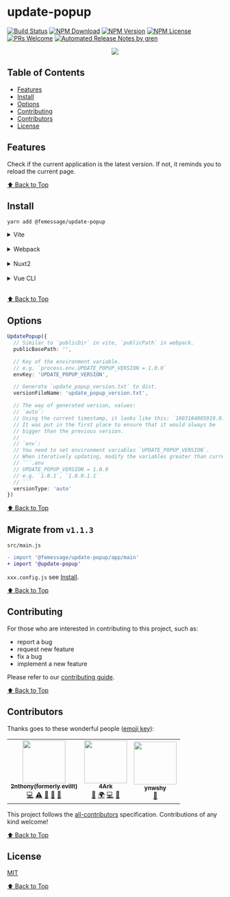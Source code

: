 # update-popup

[![Build Status](https://badgen.net/travis/FEMessage/update-popup/master)](https://travis-ci.com/FEMessage/update-popup)
[![NPM Download](https://badgen.net/npm/dm/@femessage/update-popup)](https://www.npmjs.com/package/@femessage/update-popup)
[![NPM Version](https://badge.fury.io/js/%40femessage%2Fupdate-popup.svg)](https://www.npmjs.com/package/@femessage/update-popup)
[![NPM License](https://badgen.net/npm/license/@femessage/update-popup)](https://github.com/FEMessage/update-popup/blob/master/LICENSE)
[![PRs Welcome](https://img.shields.io/badge/PRs-welcome-brightgreen.svg)](https://github.com/FEMessage/update-popup/pulls)
[![Automated Release Notes by gren](https://img.shields.io/badge/%F0%9F%A4%96-release%20notes-00B2EE.svg)](https://github-tools.github.io/github-release-notes/)

<center>

![](https://user-images.githubusercontent.com/19513289/140611646-63c88598-5186-433e-bab0-70011ac08504.gif)

</center>

## Table of Contents

- [Features](#features)
- [Install](#install)
- [Options](#options)
- [Contributing](#contributing)
- [Contributors](#contributors)
- [License](#license)

## Features

Check if the current application is the latest version. If not, it reminds you to reload the current page.

[⬆ Back to Top](#table-of-contents)

## Install

```console
yarn add @femessage/update-popup
```

<details>
<summary>Vite</summary>

```ts
// src/main.js
import '@update-popup'

// vite.config.ts
import UpdatePopup from '@femessage/update-popup/vite'

export default defineConfig({
  plugins: [
    UpdatePopup({
      /* options */
    })
  ]
})
```

</details><br/>

<details>
<summary>Webpack</summary>

```ts
// src/main.js
import '@update-popup'

// webpack.config.ts
module.exports = {
  plugins: [
    require('@femessage/update-popup/webpack')({
      /* options */
    })
  ]
}
```

</details><br/>

<details>
<summary>Nuxt2</summary>

```ts
// plugins/update-popup.js
import '@update-popup'

// nuxt.config.ts
export default {
  plugins: [
    {
      src: '~/plugins/update-popup',
      mode: 'client'
    }
  ],
  buildModules: [
    [
      '@femessage/update-popup/nuxt',
      {
        /* options */
      }
    ]
  ]
}
```

</details><br/>

<details>
<summary>Vue CLI</summary>

```ts
// src/main.js
import '@update-popup'

// vue.config.ts
module.exports = {
  configureWebpack: {
    plugins: [
      require('@femessage/update-popup/webpack')({
        /* options */
      })
    ]
  }
}
```

</details><br/>

[⬆ Back to Top](#table-of-contents)

## Options

````ts
UpdatePopup({
  // Similar to `publicDir` in vite, `publicPath` in webpack.
  publicBasePath: '',

  // Key of the environment variable.
  // e.g. `process.env.UPDATE_POPUP_VERSION = 1.0.0`
  envKey: 'UPDATE_POPUP_VERSION',

  // Generate `update_popup_version.txt` to dist.
  versionFileName: 'update_popup_version.txt',

  // The way of generated version, values:
  // `auto`:
  // Using the current timestamp, it looks like this: `1603184005919.0.0`.
  // It was put in the first place to ensure that it would always be
  // bigger than the previous version.
  //
  // `env`:
  // You need to set environment variables `UPDATE_POPUP_VERSION`.
  // When iteratively updating, modify the variables greater than current value.
  // ```.env
  // UPDATE_POPUP_VERSION = 1.0.0
  // e.g. `1.0.1`, `1.0.0.1.1`
  // ```
  versionType: 'auto'
})
````

[⬆ Back to Top](#table-of-contents)

## Migrate from `v1.1.3`

`src/main.js`

```diff
- import '@femessage/update-popup/app/main'
+ import '@update-popup'
```

`xxx.config.js` see [Install](#install).

[⬆ Back to Top](#table-of-contents)

## Contributing

For those who are interested in contributing to this project, such as:

- report a bug
- request new feature
- fix a bug
- implement a new feature

Please refer to our [contributing guide](https://github.com/FEMessage/.github/blob/master/CONTRIBUTING.md).

[⬆ Back to Top](#table-of-contents)

## Contributors

Thanks goes to these wonderful people ([emoji key](https://allcontributors.org/docs/en/emoji-key)):

<!-- ALL-CONTRIBUTORS-LIST:START - Do not remove or modify this section -->
<!-- prettier-ignore-start -->
<!-- markdownlint-disable -->
<table>
  <tr>
    <td align="center"><a href="https://github.com/2nthony/"><img src="https://avatars3.githubusercontent.com/u/19513289?v=4?s=100" width="100px;" alt=""/><br /><sub><b>2nthony(formerly evillt)</b></sub></a><br /><a href="https://github.com/FEMessage/update-popup/commits?author=2nthony" title="Code">💻</a> <a href="https://github.com/FEMessage/update-popup/commits?author=evillt" title="Tests">⚠️</a> <a href="#ideas-evillt" title="Ideas, Planning, & Feedback">🤔</a> <a href="https://github.com/FEMessage/update-popup/commits?author=evillt" title="Documentation">📖</a> <a href="#maintenance-evillt" title="Maintenance">🚧</a></td>
    <td align="center"><a href="https://4ark.me"><img src="https://avatars0.githubusercontent.com/u/27952659?v=4?s=100" width="100px;" alt=""/><br /><sub><b>4Ark</b></sub></a><br /><a href="https://github.com/FEMessage/update-popup/commits?author=gd4Ark" title="Documentation">📖</a> <a href="#translation-gd4Ark" title="Translation">🌍</a> <a href="https://github.com/FEMessage/update-popup/commits?author=gd4Ark" title="Code">💻</a> <a href="https://github.com/FEMessage/update-popup/issues?q=author%3Agd4Ark" title="Bug reports">🐛</a></td>
    <td align="center"><a href="http://aa"><img src="https://avatars.githubusercontent.com/u/10540920?v=4?s=100" width="100px;" alt=""/><br /><sub><b>ynwshy</b></sub></a><br /><a href="https://github.com/FEMessage/update-popup/issues?q=author%3Aynwshy" title="Bug reports">🐛</a></td>
  </tr>
</table>

<!-- markdownlint-restore -->
<!-- prettier-ignore-end -->

<!-- ALL-CONTRIBUTORS-LIST:END -->

This project follows the [all-contributors](https://github.com/all-contributors/all-contributors) specification. Contributions of any kind welcome!

[⬆ Back to Top](#table-of-contents)

## License

[MIT](./LICENSE)

[⬆ Back to Top](#table-of-contents)
